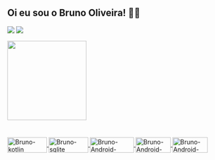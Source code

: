  ## Oi eu sou o Bruno Oliveira! 👋😃 <div align="center">

<a href = "mailto:bluizsilva37@gmail.com"><img src="https://img.shields.io/badge/Gmail-D14836?style=for-the-badge&logo=gmail&logoColor=white"></a>
  <a href="https://www.linkedin.com/in/bruno-oliveira-066138207" target="_blank"><img src="https://img.shields.io/badge/-LinkedIn-%230077B5?style=for-the-badge&logo=linkedin&logoColor=white" target="_blank"></a>

  <a href="https://github.com/brunnoluuiz">
  <img height="180em" src="https://github-readme-stats.vercel.app/api?username=brunnoluuiz&show_icons=true&theme=dark&include_all_commits=true&count_private=true"/>
  
  #
  
  
  
  <img align="center" alt="Bruno-kotlin" height="35" width="90" src= "https://img.shields.io/badge/Kotlin-0095D5?&style=for-the-badge&logo=kotlin&logoColor=white">
  <img align="center" alt="Bruno-sqlite" height="35" width="90" src= "https://img.shields.io/badge/SQLite-07405E?style=for-the-badge&logo=sqlite&logoColor=white">
  <img align="center" alt="Bruno-Android-Studio" height="35" width="100" src= "https://img.shields.io/badge/Android_Studio-3DDC84?style=for-the-badge&logo=android-studio&logoColor=white">
  <img align="center" alt="Bruno-Android-Studio" height="35" width="80" src= "https://img.shields.io/badge/GIT-E44C30?style=for-the-badge&logo=git&logoColor=white">
  <img align="center" alt="Bruno-Android-Studio" height="35" width="80" src= "https://img.shields.io/badge/Bitbucket-0747a6?style=for-the-badge&logo=bitbucket&logoColor=white">
  
  
  


